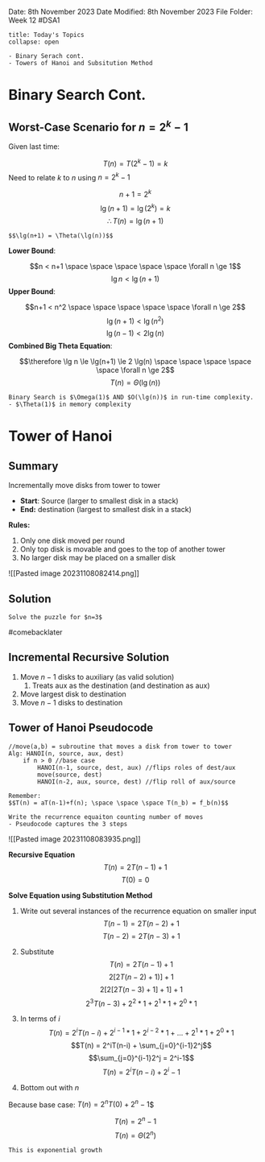 Date: 8th November 2023
Date Modified: 8th November 2023
File Folder: Week 12
#DSA1

```ad-abstract
title: Today's Topics
collapse: open

- Binary Serach cont.
- Towers of Hanoi and Subsitution Method

```

# Binary Search Cont.

## Worst-Case Scenario for $n=2^k-1$

Given last time:

$$T(n) = T(2^k-1)=k$$
Need to relate $k$ to $n$ using $n=2^k-1$

$$n+1 = 2^k$$
$$\lg(n+1) = \lg(2^k)=k$$
$$\therefore T(n) = \lg(n+1)$$
```ad-note
$$\lg(n+1) = \Theta(\lg(n))$$
```

**Lower Bound**:

$$n < n+1 \space \space \space \space \space \forall n \ge 1$$
$$\lg n < \lg(n+1)$$
**Upper Bound**:

$$n+1 < n^2 \space \space \space \space \space \forall n \ge 2$$
$$\lg(n+1) < \lg(n^2)$$
$$\lg(n-1) < 2 \lg(n)$$
**Combined Big Theta  Equation**:

$$\therefore \lg n \le \lg(n+1) \le 2 \lg(n) \space \space \space \space \space \forall n \ge 2$$
$$T(n) = \Theta(\lg(n))$$
```ad-important
Binary Search is $\Omega(1)$ AND $O(\lg(n))$ in run-time complexity.
- $\Theta(1)$ in memory complexity
```

# Tower of Hanoi 

## Summary

Incrementally move disks from tower to tower
- **Start**: Source (larger to smallest disk in a stack)
- **End:** destination (largest to smallest disk in a stack)

**Rules:**
1. Only one disk moved per round
2. Only top disk is movable and goes to the top of another tower
3. No larger disk may be placed on a smaller disk

![[Pasted image 20231108082414.png]]

## Solution

```ad-question
Solve the puzzle for $n=3$
```

#comebacklater 

## Incremental Recursive Solution

1. Move $n-1$ disks to auxiliary (as valid solution)
	1. Treats aux as the destination (and destination as aux)
2. Move largest disk to destination
3. Move $n-1$ disks to destination


## Tower of Hanoi Pseudocode
 
```
//move(a,b) = subroutine that moves a disk from tower to tower
Alg: HANOI(n, source, aux, dest)
	if n > 0 //base case
		HANOI(n-1, source, dest, aux) //flips roles of dest/aux
		move(source, dest)
		HANOI(n-2, aux, source, dest) //flip roll of aux/source
```

```ad-note
Remember:
$$T(n) = aT(n-1)+f(n); \space \space \space T(n_b) = f_b(n)$$
```

```ad-question
Write the recurrence equaiton counting number of moves
- Pseudocode captures the 3 steps
```

![[Pasted image 20231108083935.png]]

**Recursive Equation**
$$T(n) = 2T(n-1)+1$$
$$T(0) = 0$$

**Solve Equation using Substitution Method**

1. Write out several instances of the recurrence equation on smaller input
$$T(n-1)=2T(n-2)+1$$
$$T(n-2)=2T(n-3)+1$$
2. Substitute
$$T(n) = 2T(n-1)+1$$
$$2[2T(n-2)+1)]+1$$
$$2[2[2T(n-3)+1]+1]+1$$
$$2^3T(n-3) +2^2*1 + 2^1*1+2^0*1$$

3. In terms of $i$
$$T(n) = 2^iT(n-i) +2^{i-1}*1 + 2^{i-2}*1+...+2^1*1+2^0*1$$
$$T(n) = 2^iT(n-i) + \sum_{j=0}^{i-1}2^j$$
$$\sum_{j=0}^{i-1}2^j = 2^i-1$$
$$T(n) = 2^iT(n-i) + 2^i-1$$
1. Bottom out with $n$

Because base case: $T(n) = 2^nT(0) + 2^n-1$$

$$T(n) = 2^n-1$$
$$T(n) = \Theta(2^n)$$
```ad-note
This is exponential growth
```